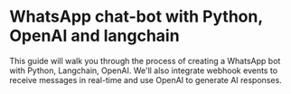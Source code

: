 # WhatsApp chat-bot with Python, OpenAI and langchain

This guide will walk you through the process of creating a WhatsApp bot with Python, Langchain, OpenAI. We'll also integrate webhook events to receive messages in real-time and use OpenAI to generate AI responses.

